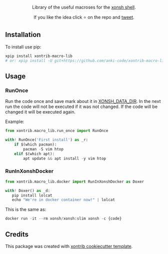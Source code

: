<p align="center">
Library of the useful macroses for the <a href="https://xon.sh/">xonsh shell</a>.
</p>

<p align="center">  
If you like the idea click ⭐ on the repo and <a href="https://twitter.com/intent/tweet?text=Nice%20xontrib%20for%20the%20xonsh%20shell!&url=https://github.com/anki-code/xontrib-macro-lib" target="_blank">tweet</a>.
</p>


## Installation

To install use pip:

```bash
xpip install xontrib-macro-lib
# or: xpip install -U git+https://github.com/anki-code/xontrib-macro-lib
```

## Usage

### RunOnce

Run the code once and save mark about it in [XONSH_DATA_DIR](https://xon.sh/envvars.html#xonsh-data-dir). 
In the next run the code will not be executed if it was not changed. If the code will be changed it will be executed again.

Example:
```python
from xontrib.macro_lib.run_once import RunOnce

with! RunOnce('First install') as _r:
    if $(which pacman):
        pacman -S vim htop
    elif $(which apt):
        apt update && apt install -y vim htop
```

### RunInXonshDocker

```python
from xontrib.macro_lib.docker import RunInXonshDocker as Doxer

with! Doxer() as _d:
   pip install lolcat
   echo "We're in docker container now!" | lolcat
```

This is the same as:
```python
docker run -it --rm xonsh/xonsh:slim xonsh -c {code}
```

## Credits

This package was created with [xontrib cookiecutter template](https://github.com/xonsh/xontrib-cookiecutter).